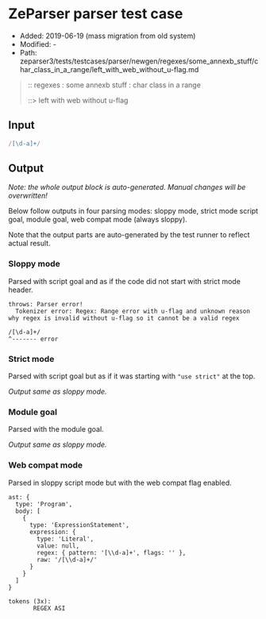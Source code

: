 # ZeParser parser test case

- Added: 2019-06-19 (mass migration from old system)
- Modified: -
- Path: zeparser3/tests/testcases/parser/newgen/regexes/some_annexb_stuff/char_class_in_a_range/left_with_web_without_u-flag.md

> :: regexes : some annexb stuff : char class in a range
>
> ::> left with web without u-flag

## Input

`````js
/[\d-a]+/
`````

## Output

_Note: the whole output block is auto-generated. Manual changes will be overwritten!_

Below follow outputs in four parsing modes: sloppy mode, strict mode script goal, module goal, web compat mode (always sloppy).

Note that the output parts are auto-generated by the test runner to reflect actual result.

### Sloppy mode

Parsed with script goal and as if the code did not start with strict mode header.

`````
throws: Parser error!
  Tokenizer error: Regex: Range error with u-flag and unknown reason why regex is invalid without u-flag so it cannot be a valid regex

/[\d-a]+/
^------- error
`````

### Strict mode

Parsed with script goal but as if it was starting with `"use strict"` at the top.

_Output same as sloppy mode._

### Module goal

Parsed with the module goal.

_Output same as sloppy mode._

### Web compat mode

Parsed in sloppy script mode but with the web compat flag enabled.

`````
ast: {
  type: 'Program',
  body: [
    {
      type: 'ExpressionStatement',
      expression: {
        type: 'Literal',
        value: null,
        regex: { pattern: '[\\d-a]+', flags: '' },
        raw: '/[\\d-a]+/'
      }
    }
  ]
}

tokens (3x):
       REGEX ASI
`````

